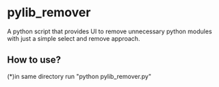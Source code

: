 # pylib_remover
A python script that provides UI to remove unnecessary python modules with just a simple select and remove approach. 

## How to use?

(*)in same directory run "python pylib_remover.py" 
